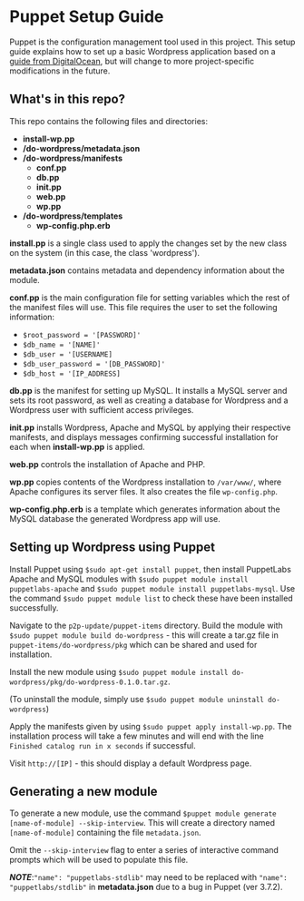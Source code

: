 # Puppet Setup Guide

Puppet is the configuration management tool used in this project. This setup guide explains how to set up a basic Wordpress application based on a [guide from DigitalOcean](https://www.digitalocean.com/community/tutorials/how-to-create-a-puppet-module-to-automate-wordpress-installation-on-ubuntu-14-04), but will change to more project-specific modifications in the future.

## What's in this repo?

This repo contains the following files and directories:
   * **install-wp.pp**
   * **/do-wordpress/metadata.json**
   * **/do-wordpress/manifests**
      * **conf.pp**
      * **db.pp**
      * **init.pp**
      * **web.pp**
      * **wp.pp**
   * **/do-wordpress/templates**
      * **wp-config.php.erb**

**install.pp** is a single class used to apply the changes set by the new class on the system (in this case, the class 'wordpress').

**metadata.json** contains metadata and dependency information about the module.

**conf.pp** is the main configuration file for setting variables which the rest of the manifest files will use. This file requires the user to set the following information:
   * `$root_password = '[PASSWORD]'`
   * `$db_name = '[NAME]'`
   * `$db_user = '[USERNAME]`
   * `$db_user_password = '[DB_PASSWORD]'`
   * `$db_host = '[IP_ADDRESS]`

**db.pp** is the manifest for setting up MySQL. It installs a MySQL server and sets its root password, as well as creating a database for Wordpress and a Wordpress user with sufficient access privileges.

**init.pp** installs Wordpress, Apache and MySQL by applying their respective manifests, and displays messages confirming successful installation for each when **install-wp.pp** is applied.

**web.pp** controls the installation of Apache and PHP.

**wp.pp** copies contents of the Wordpress installation to `/var/www/`, where Apache configures its server files. It also creates the file `wp-config.php`.

**wp-config.php.erb** is a template which generates information about the MySQL database the generated Wordpress app will use.

## Setting up Wordpress using Puppet

Install Puppet using `$sudo apt-get install puppet`, then install PuppetLabs Apache and MySQL modules with `$sudo puppet module install puppetlabs-apache` and `$sudo puppet module install puppetlabs-mysql`. Use the command `$sudo puppet module list` to check these have been installed successfully.

Navigate to the `p2p-update/puppet-items` directory. Build the module with `$sudo puppet module build do-wordpress` - this will create a tar.gz file in `puppet-items/do-wordpress/pkg` which can be shared and used for installation.

Install the new module using `$sudo puppet module install do-wordpress/pkg/do-wordpress-0.1.0.tar.gz`.

(To uninstall the module, simply use `$sudo puppet module uninstall do-wordpress`)

Apply the manifests given by using `$sudo puppet apply install-wp.pp`. The installation process will take a few minutes and will end with the line `Finished catalog run in x seconds` if successful.

Visit `http://[IP]` - this should display a default Wordpress page.

## Generating a new module

To generate a new module, use the command `$puppet module generate [name-of-module] --skip-interview`. This will create a directory named `[name-of-module]` containing the file `metadata.json`.

Omit the `--skip-interview` flag to enter a series of interactive command prompts which will be used to populate this file.

**_NOTE_**:`"name": "puppetlabs-stdlib"` may need to be replaced with `"name": "puppetlabs/stdlib"` in **metadata.json** due to a bug in Puppet (ver 3.7.2).

